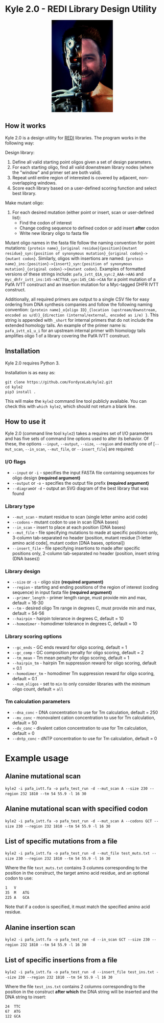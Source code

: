 # Kyle 2.0 - REDI Library Design Utility

<p align="center">
  <img width="200" src="./kyle2.png">
</p>

## How it works

Kyle 2.0 is a design utility for [REDI](http://msb.embopress.org/content/13/2/913.long) libraries. The program works in the following way:

Design library:

1. Define all valid starting point oligos given a set of design parameters.
2. For each starting oligo, find all valid downstream library nodes (where the "window" and primer set are both valid).
3. Repeat until entire region of interested is covered by adjacent, non-overlapping windows.
4. Score each library based on a user-defined scoring function and select best library.

Make mutant oligo:

1. For each desired mutation (either point or insert, scan or user-defined list):
    - Find the codon of interest
    - Change coding sequence to defined codon or add insert **after** codon
    - Write new library oligo to fasta file
    
Mutant oligo names in the fasta file follow the naming convention for point mutations: `{protein name}_{original residue}{position}{mutant residue}_syn:{position of synonymous mutation}_{original codon}->{mutant codon}`. Similarly, oligos with insertions are named: `{protein name}_ins:{position}->{insert}_syn:{position of synonymous mutation}_{original codon}->{mutant codon}`. Examples of formatted versions of these strings include: `pafa_ivtt_Q1A_syn:2_AAA->AAG` and `myc_dhfr_ivtt_ins:145->ACTTGA_syn:145_CAG->CAA` for a point mutation of a PafA IVTT construct and an insertion mutation for a Myc-tagged DHFR IVTT construct.
    
Additionally, all required primers are output to a single CSV file for easy ordering from DNA synthesis companies and follow the following naming convention: `{protein name}_o{oligo ID}_{location (upstream/downstream, encoded as u/d)}_{direction (internal/external, encoded as i/e) }`. This string is appended with `_short` for internal primers that do not include the extended homology tails. An example of the primer name is: `pafa_ivtt_o1_u_i` for an upstream internal primer with hiomology tails amplifies oligo 1 of a library covering the PafA IVTT construct. 

## Installation

Kyle 2.0 requires Python 3.

Installation is as easy as:

```
git clone https://github.com/FordyceLab/kyle2.git
cd kyle2
pip3 install .
```

This will make the `kyle2` command line tool publicly available. You can check this with `which kyle2`, which should not return a blank line.

## How to use it

Kyle 2.0 (command line tool `kyle2`) takes a requires set of I/O parameters and has five sets of command line options used to alter its behavior. Of these, the options `--input`, `--output`, `--size`, `--region` and exactly one of \[`--mut_scan`, `--in_scan`, `--mut_file`, or `--insert_file`\] are required:


### I/O flags
- `--input` or `-i` - specifies the input FASTA file containing sequences for oligo design **(required argument)**
- `--output` or `-o` - specifies the output file prefix **(required argument)**
- `--diagram`or `-d` - output an SVG diagram of the best library that was found

### Library type
- `--mut_scan` - mutant residue to scan (single letter amino acid code)
- `--codons` - mutant codon to use in scan (DNA bases)
- `--in_scan` - insert to place at each position (DNA bases)
- `--mut_file` - file specifying mutations to made at specific positions only, 3-column tab-separated no header (position, mutant residue \[1-letter amino acid code\], mutant codon \[DNA bases, optional\])
- `--insert_file` - file specifying insertions to made after specific positions only, 2-column tab-separated no header (position, insert string (DNA bases))

### Library design
- `--size` or `-s` - oligo size **(required argument)**
- `--region` - starting and ending positions of the region of interest (coding sequence) in input fasta file **(required argument)**
- `--primer_length` - primer length range, must provide min and max, default = 16-30
- `--tm` - desired oligo Tm range in degrees C, must provide min and max, default = 54-56
- `--hairpin` - hairpin tolerance in degrees C, default = 10
- `--homodimer` - homodimer tolerance in degrees C, default = 10

### Library scoring options
- `--gc_ends` - GC ends reward for oligo scoring, default = 1
- `--gc_comp` - GC composition penalty for oligo scoring, default = 2
- `--tm_mean` - Tm mean penalty for oligo scoring, default = 1
- `--hairpin_tm` - hairpin Tm suppression reward for oligo scoring, default = 0.1
- `--homodimer_tm` - homodimer Tm suppression reward for oligo scoring, default = 0.1
- `--num_oligos` - set to `min` to only consider libraries with the minimum oligo count, default = `all`

### Tm calculation parameters
- `--dna_conc` - DNA concentration to use for Tm calculation, default = 250
- `--mv_conc` - monovalent cation concentration to use for Tm calculation, default = 50
- `--dv_conc` - divalent cation concentration to use for Tm calculation, default = 0
- `--dntp_conc` - dNTP concentration to use for Tm calculation, default = 0

# Example usage

## Alanine mutational scan

`kyle2 -i pafa_ivtt.fa -o pafa_test_run -d --mut_scan A --size 230 --region 232 1810 --tm 54 55.9 -l 16 30`

## Alanine mutational scan with specified codon

`kyle2 -i pafa_ivtt.fa -o pafa_test_run -d --mut_scan A --codons GCT --size 230 --region 232 1810 --tm 54 55.9 -l 16 30`

## List of specific mutations from a file

`kyle2 -i pafa_ivtt.fa -o pafa_test_run -d --mut_file test_muts.txt --size 230 --region 232 1810 --tm 54 55.9 -l 16 30`

Where the file `test_muts.txt` contains 3 columns corresponding to the position in the construct, the target amino acid residue, and an optional codon to use:

```
1   V
35  M   ATG
225 A   GCA
```

Note that if a codon is specified, it must match the specified amino acid residue.

## Alanine insertion scan

`kyle2 -i pafa_ivtt.fa -o pafa_test_run -d --in_scan GCT --size 230 --region 232 1810 --tm 54 55.9 -l 16 30`

## List of specific insertions from a file

`kyle2 -i pafa_ivtt.fa -o pafa_test_run -d --insert_file test_ins.txt --size 230 --region 232 1810 --tm 54 55.9 -l 16 30`

Where the file `test_ins.txt` contains 2 columns corresponding to the position in the construct **after which** the DNA string will be inserted and the DNA string to insert:

```
24  TTC
67  ATG
122 GCA
```
